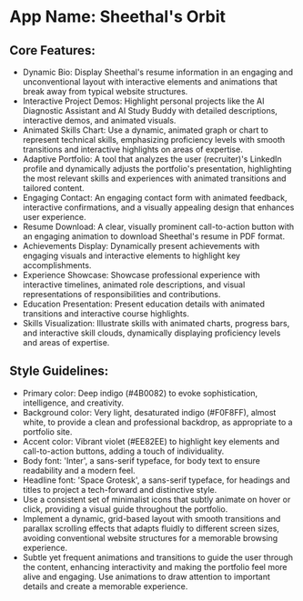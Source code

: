 # **App Name**: Sheethal's Orbit

## Core Features:

- Dynamic Bio: Display Sheethal's resume information in an engaging and unconventional layout with interactive elements and animations that break away from typical website structures.
- Interactive Project Demos: Highlight personal projects like the AI Diagnostic Assistant and AI Study Buddy with detailed descriptions, interactive demos, and animated visuals.
- Animated Skills Chart: Use a dynamic, animated graph or chart to represent technical skills, emphasizing proficiency levels with smooth transitions and interactive highlights on areas of expertise.
- Adaptive Portfolio: A tool that analyzes the user (recruiter)'s LinkedIn profile and dynamically adjusts the portfolio's presentation, highlighting the most relevant skills and experiences with animated transitions and tailored content.
- Engaging Contact: An engaging contact form with animated feedback, interactive confirmations, and a visually appealing design that enhances user experience.
- Resume Download: A clear, visually prominent call-to-action button with an engaging animation to download Sheethal's resume in PDF format.
- Achievements Display: Dynamically present achievements with engaging visuals and interactive elements to highlight key accomplishments.
- Experience Showcase: Showcase professional experience with interactive timelines, animated role descriptions, and visual representations of responsibilities and contributions.
- Education Presentation: Present education details with animated transitions and interactive course highlights.
- Skills Visualization: Illustrate skills with animated charts, progress bars, and interactive skill clouds, dynamically displaying proficiency levels and areas of expertise.

## Style Guidelines:

- Primary color: Deep indigo (#4B0082) to evoke sophistication, intelligence, and creativity.
- Background color: Very light, desaturated indigo (#F0F8FF), almost white, to provide a clean and professional backdrop, as appropriate to a portfolio site.
- Accent color: Vibrant violet (#EE82EE) to highlight key elements and call-to-action buttons, adding a touch of individuality.
- Body font: 'Inter', a sans-serif typeface, for body text to ensure readability and a modern feel.
- Headline font: 'Space Grotesk', a sans-serif typeface, for headings and titles to project a tech-forward and distinctive style.
- Use a consistent set of minimalist icons that subtly animate on hover or click, providing a visual guide throughout the portfolio.
- Implement a dynamic, grid-based layout with smooth transitions and parallax scrolling effects that adapts fluidly to different screen sizes, avoiding conventional website structures for a memorable browsing experience.
- Subtle yet frequent animations and transitions to guide the user through the content, enhancing interactivity and making the portfolio feel more alive and engaging. Use animations to draw attention to important details and create a memorable experience.